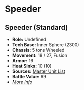 # Speeder 

## Speeder (Standard) 

- **Role:** Undefined 
- **Tech Base:** Inner Sphere (2300) 
- **Chassis:** 5 tons Wheeled 
- **Movement:** 18 / 27, Fusion 
- **Armor:** 16 
- **Heat Sinks:** 10 (10) 
- **Sources:** [Master Unit List](http://masterunitlist.info/Unit/Details/5105) 
- **Battle Value:** 69 
- [*More Info*](speeder/speeder_standard.md) 

